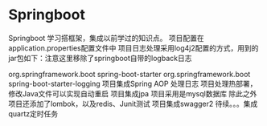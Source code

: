 # Springboot
Springboot 学习搭框架，集成以前学过的知识点。
项目配置在application.properties配置文件中
项目日志处理采用log4j2配置的方式，用到的jar包如下：注意这里移除了springboot自带的logback日志
 <!-- 去除spring-boot默认日志依赖包 -->
  <dependency>
      <groupId>org.springframework.boot</groupId>
      <artifactId>spring-boot-starter</artifactId>
      <!-- 去除对默认日志的依赖 -->
      <exclusions>
          <exclusion>
              <groupId>org.springframework.boot</groupId>
              <artifactId>spring-boot-starter-logging</artifactId>
          </exclusion>
      </exclusions>
  </dependency>
项目集成Spring AOP 处理日志
项目处理热部署，修改Java文件可以实现自动重启
项目集成jpa
项目采用是mysql数据库
除此之外项目还添加了lombok，以及redis、Junit测试
项目集成swagger2
待续。。。集成quartz定时任务

        
